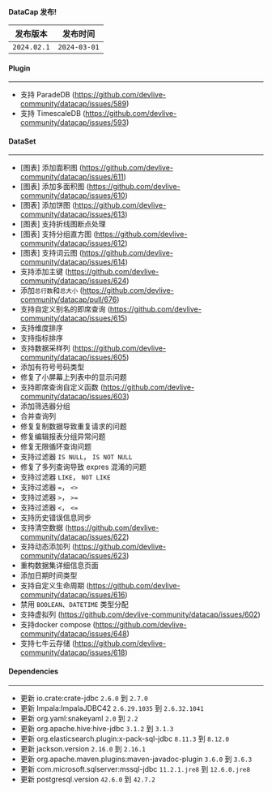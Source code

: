 **DataCap 发布!**

|    发布版本     |     发布时间     |
|:-----------:|:------------:|
| `2024.02.1` | `2024-03-01` |

#### Plugin

---

- 支持 ParadeDB (https://github.com/devlive-community/datacap/issues/589)
- 支持 TimescaleDB (https://github.com/devlive-community/datacap/issues/593)

#### DataSet

---

- [图表] 添加面积图 (https://github.com/devlive-community/datacap/issues/611)
- [图表] 添加多面积图 (https://github.com/devlive-community/datacap/issues/610)
- [图表] 添加饼图 (https://github.com/devlive-community/datacap/issues/613)
- [图表] 支持折线图断点处理
- [图表] 支持分组直方图 (https://github.com/devlive-community/datacap/issues/612)
- [图表] 支持词云图 (https://github.com/devlive-community/datacap/issues/614)
- 支持添加主键 (https://github.com/devlive-community/datacap/issues/624)
- 添加`总行数`和`总大小` (https://github.com/devlive-community/datacap/pull/676)
- 支持自定义别名的即席查询 (https://github.com/devlive-community/datacap/issues/615)
- 支持维度排序
- 支持指标排序
- 支持数据采样列 (https://github.com/devlive-community/datacap/issues/605)
- 添加有符号号码类型
- 修复了小屏幕上列表中的显示问题
- 支持即席查询自定义函数 (https://github.com/devlive-community/datacap/issues/603)
- 添加筛选器分组
- 合并查询列
- 修复复制数据导致重复请求的问题
- 修复编辑报表分组异常问题
- 修复无限循环查询问题
- 支持过滤器 `IS NULL`， `IS NOT NULL`
- 修复了多列查询导致 expres 混淆的问题
- 支持过滤器 `LIKE`， `NOT LIKE`
- 支持过滤器 `=`， `<>`
- 支持过滤器 `>`， `>=`
- 支持过滤器 `<`， `<=`
- 支持历史错误信息同步
- 支持清空数据 (https://github.com/devlive-community/datacap/issues/622)
- 支持动态添加列 (https://github.com/devlive-community/datacap/issues/623)
- 重构数据集详细信息页面
- 添加日期时间类型
- 支持自定义生命周期 (https://github.com/devlive-community/datacap/issues/616)
- 禁用 `BOOLEAN`、`DATETIME` 类型分配
- 支持虚拟列 (https://github.com/devlive-community/datacap/issues/602)
- 支持docker compose (https://github.com/devlive-community/datacap/issues/648)
- 支持七牛云存储 (https://github.com/devlive-community/datacap/issues/618)

#### Dependencies

---

- 更新 io.crate:crate-jdbc `2.6.0` 到 `2.7.0`
- 更新 Impala:ImpalaJDBC42 `2.6.29.1035` 到 `2.6.32.1041`
- 更新 org.yaml:snakeyaml `2.0` 到 `2.2`
- 更新 org.apache.hive:hive-jdbc `3.1.2` 到 `3.1.3`
- 更新 org.elasticsearch.plugin:x-pack-sql-jdbc `8.11.3` 到 `8.12.0`
- 更新 jackson.version `2.16.0` 到 `2.16.1`
- 更新 org.apache.maven.plugins:maven-javadoc-plugin `3.6.0` 到 `3.6.3`
- 更新 com.microsoft.sqlserver:mssql-jdbc `11.2.1.jre8` 到 `12.6.0.jre8`
- 更新 postgresql.version `42.6.0` 到 `42.7.2`
